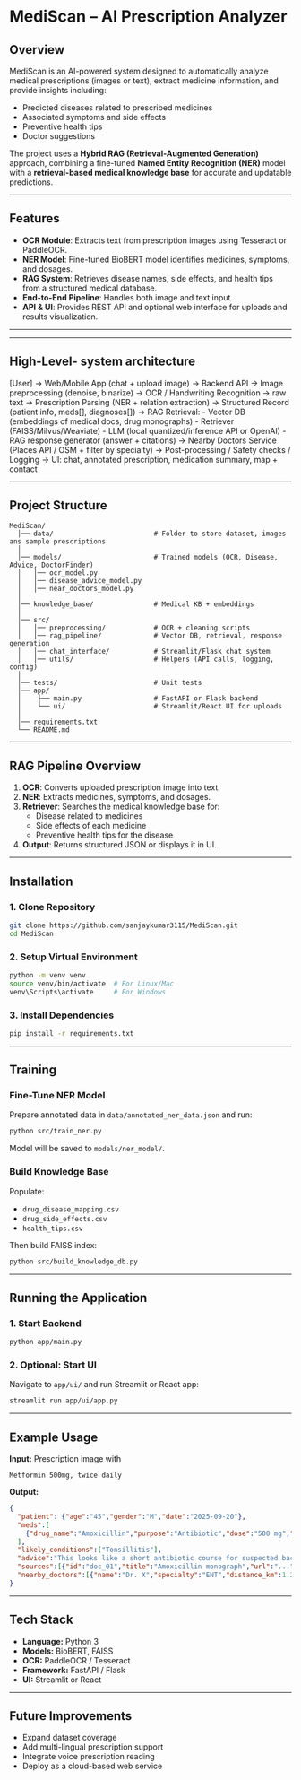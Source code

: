 # MediScan – AI Prescription Analyzer

## Overview

MediScan is an AI-powered system designed to automatically analyze medical prescriptions (images or text), extract medicine information, and provide insights including:

- Predicted diseases related to prescribed medicines  
- Associated symptoms and side effects  
- Preventive health tips
- Doctor suggestions 

The project uses a **Hybrid RAG (Retrieval-Augmented Generation)** approach, combining a fine-tuned **Named Entity Recognition (NER)** model with a **retrieval-based medical knowledge base** for accurate and updatable predictions.

---

## Features

- **OCR Module**: Extracts text from prescription images using Tesseract or PaddleOCR.  
- **NER Model**: Fine-tuned BioBERT model identifies medicines, symptoms, and dosages.  
- **RAG System**: Retrieves disease names, side effects, and health tips from a structured medical database.  
- **End-to-End Pipeline**: Handles both image and text input.  
- **API & UI**: Provides REST API and optional web interface for uploads and results visualization.  

---

---

## High-Level- system architecture

[User] -> Web/Mobile App (chat + upload image) 
   -> Backend API
       -> Image preprocessing (denoise, binarize)
       -> OCR / Handwriting Recognition -> raw text
       -> Prescription Parsing (NER + relation extraction)
       -> Structured Record (patient info, meds[], diagnoses[])
       -> RAG Retrieval:
            - Vector DB (embeddings of medical docs, drug monographs)
            - Retriever (FAISS/Milvus/Weaviate)
            - LLM (local quantized/inference API or OpenAI)
            - RAG response generator (answer + citations)
       -> Nearby Doctors Service (Places API / OSM + filter by specialty)
       -> Post-processing / Safety checks / Logging
   -> UI: chat, annotated prescription, medication summary, map + contact

---

## Project Structure

```
MediScan/
  │── data/                         # Folder to store dataset, images ans sample prescriptions
  │                           
  │── models/                       # Trained models (OCR, Disease, Advice, DoctorFinder)
  │   │── ocr_model.py
  │   │── disease_advice_model.py
  │   │── near_doctors_model.py
  │
  │── knowledge_base/               # Medical KB + embeddings
  │
  │── src/
  │   │── preprocessing/            # OCR + cleaning scripts
  │   │── rag_pipeline/             # Vector DB, retrieval, response generation
  │   │── chat_interface/           # Streamlit/Flask chat system
  │   │── utils/                    # Helpers (API calls, logging, config)
  │
  │── tests/                        # Unit tests
  │── app/
  │    ├── main.py                  # FastAPI or Flask backend
  │    └── ui/                      # Streamlit/React UI for uploads
  │
  │── requirements.txt
  └── README.md
```

---

## RAG Pipeline Overview

1. **OCR**: Converts uploaded prescription image into text.  
2. **NER**: Extracts medicines, symptoms, and dosages.  
3. **Retriever**: Searches the medical knowledge base for:  
   - Disease related to medicines  
   - Side effects of each medicine  
   - Preventive health tips for the disease  
4. **Output**: Returns structured JSON or displays it in UI.  

---

## Installation

### 1. Clone Repository
```bash
git clone https://github.com/sanjaykumar3115/MediScan.git
cd MediScan
```

### 2. Setup Virtual Environment
```bash
python -m venv venv
source venv/bin/activate  # For Linux/Mac
venv\Scripts\activate     # For Windows
```

### 3. Install Dependencies
```bash
pip install -r requirements.txt
```

---

## Training

### Fine-Tune NER Model
Prepare annotated data in `data/annotated_ner_data.json` and run:
```bash
python src/train_ner.py
```
Model will be saved to `models/ner_model/`.

### Build Knowledge Base
Populate:
- `drug_disease_mapping.csv`
- `drug_side_effects.csv`
- `health_tips.csv`

Then build FAISS index:
```bash
python src/build_knowledge_db.py
```

---

## Running the Application

### 1. Start Backend
```bash
python app/main.py
```

### 2. Optional: Start UI
Navigate to `app/ui/` and run Streamlit or React app:
```bash
streamlit run app/ui/app.py
```

---

## Example Usage

**Input:** Prescription image with  
```
Metformin 500mg, twice daily
```

**Output:**
```json
{
  "patient": {"age":"45","gender":"M","date":"2025-09-20"},
  "meds":[
    {"drug_name":"Amoxicillin","purpose":"Antibiotic","dose":"500 mg","frequency":"TDS","duration":"5 days","notes":"Take after food","confidence":0.92}
  ],
  "likely_conditions":["Tonsillitis"],
  "advice":"This looks like a short antibiotic course for suspected bacterial tonsillitis. If fever or breathing difficulty occurs, see a doctor immediately. I am not a doctor; consult a licensed healthcare provider.",
  "sources":[{"id":"doc_01","title":"Amoxicillin monograph","url":"..."}],
  "nearby_doctors":[{"name":"Dr. X","specialty":"ENT","distance_km":1.2,"phone":"+91..."}]
}


```

---

## Tech Stack

- **Language:** Python 3  
- **Models:** BioBERT, FAISS  
- **OCR:** PaddleOCR / Tesseract  
- **Framework:** FastAPI / Flask  
- **UI:** Streamlit or React  

---

## Future Improvements

- Expand dataset coverage  
- Add multi-lingual prescription support  
- Integrate voice prescription reading  
- Deploy as a cloud-based web service  
